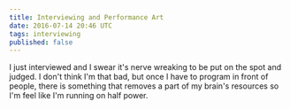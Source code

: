 ```yaml
---
title: Interviewing and Performance Art
date: 2016-07-14 20:46 UTC
tags: interviewing
published: false
---
```


I just interviewed and I swear it's nerve wreaking to be put on the spot and judged.  I don't think I'm that bad, but once I have to program in front of people, there is something that removes a part of my brain's resources so I'm feel like I'm running on half power.
